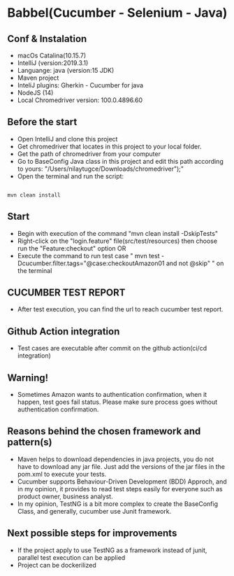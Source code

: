 # Babbel(Cucumber - Selenium - Java)

## Conf & Instalation

* macOs Catalina(10.15.7)
* IntelliJ (version:2019.3.1)
* Languange: java (version:15 JDK)
* Maven project
* InteliJ plugins: Gherkin - Cucumber for java
* NodeJS (14)
* Local Chromedriver version: 100.0.4896.60

## Before the start

* Open IntelliJ and clone this project
* Get chromedriver that locates in this project to your local folder.
* Get the path of chromedriver from your computer
* Go to BaseConfig Java class in this project and edit this path
 according to yours: "/Users/nilaytugce/Downloads/chromedriver");"
* Open the terminal and run the script:

```

mvn clean install

```


## Start
* Begin with execution of the command "mvn clean install -DskipTests"
* Right-click on the "login.feature" file(src/test/resources) then choose run the "Feature:checkout" option OR
* Execute the command to run  test case " mvn test -Dcucumber.filter.tags="@case:checkoutAmazon01 and not @skip" " on the
 terminal


## CUCUMBER TEST REPORT
* After test execution, you can find the url to reach cucumber test report.

## Github Action integration
* Test cases are executable after commit on the github action(ci/cd integration)

## Warning!
* Sometimes Amazon wants to authentication confirmation, when it happen, test goes fail status. Please make sure process goes without authentication confirmation.

## Reasons behind the chosen framework and pattern(s)

* Maven helps to download dependencies in java projects, you do not have to download any jar file. Just add  the versions of the jar files in the pom.xml to execute your tests.
* Cucumber supports Behaviour-Driven Development (BDD) Approch, and in my opinion, it provides to read test steps easily for everyone such as product owner, business analyst.
* In my opinion, TestNG is a bit more complex to create the BaseConfig Class, and generally, cucumber use Junit framework.


## Next possible steps for improvements
* If the project apply to use TestNG as a framework instead of junit, parallel test execution can be applied
* Project can be dockerilized

